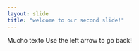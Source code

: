 ```yaml
---
layout: slide
title: "welcome to our second slide!"
---
```

Mucho texto
Use the left arrow to go back!
